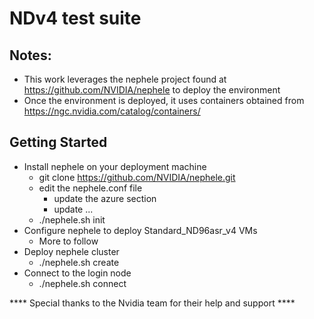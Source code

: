 # NDv4 test suite
## Notes:
- This work leverages the nephele project found at https://github.com/NVIDIA/nephele to deploy the environment
- Once the environment is deployed, it uses containers obtained from https://ngc.nvidia.com/catalog/containers/

## Getting Started
- Install nephele on your deployment machine
  - git clone https://github.com/NVIDIA/nephele.git
  - edit the nephele.conf file
    - update the azure section
    - update ...
  - ./nephele.sh init
- Configure nephele to deploy Standard_ND96asr_v4 VMs
  - More to follow
- Deploy nephele cluster
  - ./nephele.sh create
- Connect to the login node
  - ./nephele.sh connect

**** Special thanks to the Nvidia team for their help and support ****
